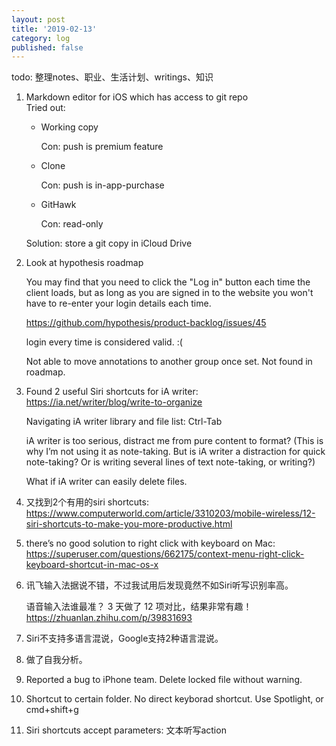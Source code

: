 ```yaml
---
layout: post
title: '2019-02-13'
category: log
published: false
---
```


todo: 整理notes、职业、生活计划、writings、知识


1. Markdown editor for iOS which has access to git repo  
	Tried out:
	
	- Working copy

		Con: push is premium feature
	
	- Clone

		Con: push is in-app-purchase
	
	- GitHawk

		Con: read-only
	
	Solution: store a git copy in iCloud Drive


1. Look at hypothesis roadmap

	You may find that you need to click the "Log in" button each time the client loads, but as long as you are signed in to the website you won't have to re-enter your login details each time.
	
	https://github.com/hypothesis/product-backlog/issues/45
	
	login every time is considered valid. :(
	
	Not able to move annotations to another group once set. Not found in roadmap.

1. Found 2 useful Siri shortcuts for iA writer: <https://ia.net/writer/blog/write-to-organize>

	Navigating iA writer library and file list: Ctrl-Tab
	
	iA writer is too serious, distract me from pure content to format? (This is why I’m not using it as note-taking. But is iA writer a distraction for quick note-taking? Or is writing several lines of text note-taking, or writing?)
	
	What if iA writer can easily delete files.

1. 又找到2个有用的siri shortcuts: https://www.computerworld.com/article/3310203/mobile-wireless/12-siri-shortcuts-to-make-you-more-productive.html

1. there’s no good solution to right click with keyboard on Mac: https://superuser.com/questions/662175/context-menu-right-click-keyboard-shortcut-in-mac-os-x

1. 讯飞输入法据说不错，不过我试用后发现竟然不如Siri听写识别率高。
	
	语音输入法谁最准？ 3 天做了 12 项对比，结果非常有趣！https://zhuanlan.zhihu.com/p/39831693

1. Siri不支持多语言混说，Google支持2种语言混说。

1. 做了自我分析。

1. Reported a bug to iPhone team. Delete locked file without warning.

1. Shortcut to certain folder. No direct keyborad shortcut. Use Spotlight, or cmd+shift+g

1. Siri shortcuts accept parameters: 文本听写action
